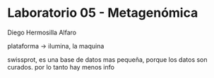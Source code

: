 # Laboratorio 05 - Metagenómica
Diego Hermosilla Alfaro



plataforma -> ilumina, la maquina

swissprot, es una base de datos mas pequeña, porque los datos son curados. por lo tanto hay menos info
